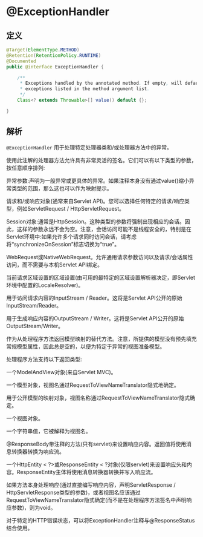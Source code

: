 # @ExceptionHandler

## 定义

```java
@Target(ElementType.METHOD)
@Retention(RetentionPolicy.RUNTIME)
@Documented
public @interface ExceptionHandler {

    /**
     * Exceptions handled by the annotated method. If empty, will default to any
     * exceptions listed in the method argument list.
     */
    Class<? extends Throwable>[] value() default {};

}
```

## 解析

`@ExceptionHandler` 用于处理特定处理器类和/或处理器方法中的异常。

使用此注解的处理器方法允许具有非常灵活的签名。它们可以有以下类型的参数，按任意顺序排列:

异常参数:声明为一般异常或更具体的异常。如果注释本身没有通过value\(\)缩小异常类型的范围，那么这也可以作为映射提示。

请求和/或响应对象\(通常来自Servlet API\)。您可以选择任何特定的请求/响应类型，例如ServletRequest / HttpServletRequest。

Session对象:通常是HttpSession。这种类型的参数将强制出现相应的会话。因此，这样的参数永远不会为空。注意，会话访问可能不是线程安全的，特别是在Servlet环境中:如果允许多个请求同时访问会话，请考虑将“synchronizeOnSession”标志切换为“true”。

WebRequest或NativeWebRequest。允许通用请求参数访问以及请求/会话属性访问，而不需要与本机Servlet API绑定。

当前请求区域设置的区域设置\(由可用的最特定的区域设置解析器决定，即Servlet环境中配置的LocaleResolver\)。

用于访问请求内容的InputStream / Reader。这将是Servlet API公开的原始InputStream/Reader。

用于生成响应内容的OutputStream / Writer。这将是Servlet API公开的原始OutputStream/Writer。

作为从处理程序方法返回模型映射的替代方法。注意，所提供的模型没有预先填充常规模型属性，因此总是空的，以便为特定于异常的视图准备模型。

处理程序方法支持以下返回类型:

一个ModelAndView对象\(来自Servlet MVC\)。

一个模型对象，视图名通过RequestToViewNameTranslator隐式地确定。

用于公开模型的映射对象，视图名称通过RequestToViewNameTranslator隐式确定。

一个视图对象。

一个字符串值，它被解释为视图名。

@ResponseBody带注释的方法\(只有servlet\)来设置响应内容。返回值将使用消息转换器转换为响应流。

一个HttpEntity &lt; ?&gt;或ResponseEntity &lt; ?对象\(仅限servlet\)来设置响应头和内容。ResponseEntity主体将使用消息转换器转换并写入响应流。

如果方法本身处理响应\(通过直接编写响应内容，声明ServletResponse / HttpServletResponse类型的参数\)，或者视图名应该通过RequestToViewNameTranslator隐式确定\(而不是在处理程序方法签名中声明响应参数\)，则为void。

对于特定的HTTP错误状态，可以将ExceptionHandler注释与@ResponseStatus结合使用。

